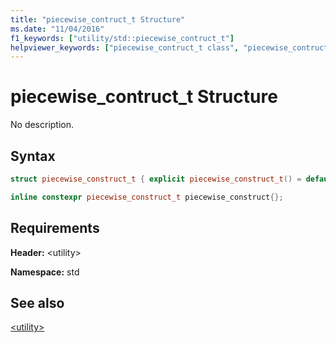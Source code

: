 ```yaml
---
title: "piecewise_contruct_t Structure"
ms.date: "11/04/2016"
f1_keywords: ["utility/std::piecewise_contruct_t"]
helpviewer_keywords: ["piecewise_contruct_t class", "piecewise_contruct_t structure"]
---
```

# piecewise_contruct_t Structure

No description.

## Syntax

```cpp
struct piecewise_construct_t { explicit piecewise_construct_t() = default; };

inline constexpr piecewise_construct_t piecewise_construct{};
```

## Requirements

**Header:** \<utility>

**Namespace:** std

## See also

[\<utility>](../standard-library/utility.md)<br/>